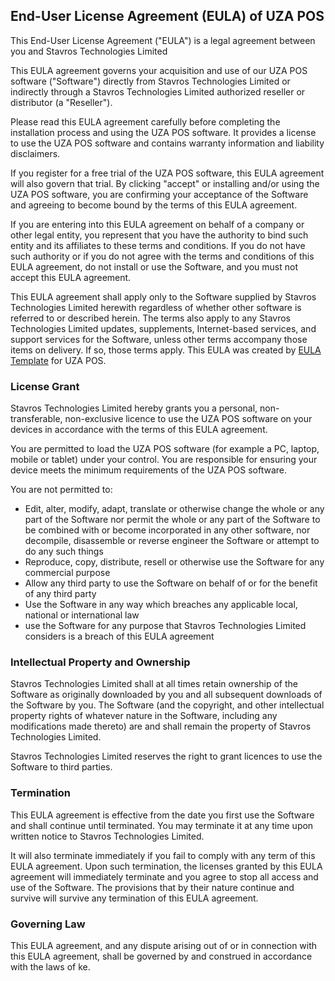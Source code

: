 <h2>End-User License Agreement (EULA) of <span class="app_name">UZA POS</span></h2>

<p>This End-User License Agreement ("EULA") is a legal agreement between you and <span class="company_name">Stavros Technologies Limited</span></p>

<p>This EULA agreement governs your acquisition and use of our <span class="app_name">UZA POS</span> software ("Software") directly from <span class="company_name">Stavros Technologies Limited</span> or indirectly through a <span class="company_name">Stavros Technologies Limited</span> authorized reseller or distributor (a "Reseller").</p>

<p>Please read this EULA agreement carefully before completing the installation process and using the <span class="app_name">UZA POS</span> software. It provides a license to use the <span class="app_name">UZA POS</span> software and contains warranty information and liability disclaimers.</p>

<p>If you register for a free trial of the <span class="app_name">UZA POS</span> software, this EULA agreement will also govern that trial. By clicking "accept" or installing and/or using the <span class="app_name">UZA POS</span> software, you are confirming your acceptance of the Software and agreeing to become bound by the terms of this EULA agreement.</p>

<p>If you are entering into this EULA agreement on behalf of a company or other legal entity, you represent that you have the authority to bind such entity and its affiliates to these terms and conditions. If you do not have such authority or if you do not agree with the terms and conditions of this EULA agreement, do not install or use the Software, and you must not accept this EULA agreement.</p>

<p>This EULA agreement shall apply only to the Software supplied by <span class="company_name">Stavros Technologies Limited</span> herewith regardless of whether other software is referred to or described herein. The terms also apply to any <span class="company_name">Stavros Technologies Limited</span> updates, supplements, Internet-based services, and support services for the Software, unless other terms accompany those items on delivery. If so, those terms apply. This EULA was created by <a href="https://www.eulatemplate.com">EULA Template</a> for <span class="app_name">UZA POS</span>.

<h3>License Grant</h3>

<p><span class="company_name">Stavros Technologies Limited</span> hereby grants you a personal, non-transferable, non-exclusive licence to use the <span class="app_name">UZA POS</span> software on your devices in accordance with the terms of this EULA agreement.</p>

<p>You are permitted to load the <span class="app_name">UZA POS</span> software (for example a PC, laptop, mobile or tablet) under your control. You are responsible for ensuring your device meets the minimum requirements of the <span class="app_name">UZA POS</span> software.</p>

<p>You are not permitted to:</p>

<ul>
<li>Edit, alter, modify, adapt, translate or otherwise change the whole or any part of the Software nor permit the whole or any part of the Software to be combined with or become incorporated in any other software, nor decompile, disassemble or reverse engineer the Software or attempt to do any such things</li>
<li>Reproduce, copy, distribute, resell or otherwise use the Software for any commercial purpose</li>
<li>Allow any third party to use the Software on behalf of or for the benefit of any third party</li>
<li>Use the Software in any way which breaches any applicable local, national or international law</li>
<li>use the Software for any purpose that <span class="company_name">Stavros Technologies Limited</span> considers is a breach of this EULA agreement</li>
</ul>

<h3>Intellectual Property and Ownership</h3>

<p><span class="company_name">Stavros Technologies Limited</span> shall at all times retain ownership of the Software as originally downloaded by you and all subsequent downloads of the Software by you. The Software (and the copyright, and other intellectual property rights of whatever nature in the Software, including any modifications made thereto) are and shall remain the property of <span class="company_name">Stavros Technologies Limited</span>.</p>

<p><span class="company_name">Stavros Technologies Limited</span> reserves the right to grant licences to use the Software to third parties.</p>

<h3>Termination</h3>

<p>This EULA agreement is effective from the date you first use the Software and shall continue until terminated. You may terminate it at any time upon written notice to <span class="company_name">Stavros Technologies Limited</span>.</p>

<p>It will also terminate immediately if you fail to comply with any term of this EULA agreement. Upon such termination, the licenses granted by this EULA agreement will immediately terminate and you agree to stop all access and use of the Software. The provisions that by their nature continue and survive will survive any termination of this EULA agreement.</p>

<h3>Governing Law</h3>

<p>This EULA agreement, and any dispute arising out of or in connection with this EULA agreement, shall be governed by and construed in accordance with the laws of <span class="country">ke</span>.</p>
